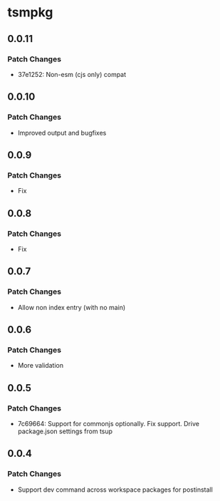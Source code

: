 # tsmpkg

## 0.0.11

### Patch Changes

- 37e1252: Non-esm (cjs only) compat

## 0.0.10

### Patch Changes

- Improved output and bugfixes

## 0.0.9

### Patch Changes

- Fix

## 0.0.8

### Patch Changes

- Fix

## 0.0.7

### Patch Changes

- Allow non index entry (with no main)

## 0.0.6

### Patch Changes

- More validation

## 0.0.5

### Patch Changes

- 7c69664: Support for commonjs optionally. Fix support. Drive package.json settings from tsup

## 0.0.4

### Patch Changes

- Support dev command across workspace packages for postinstall
